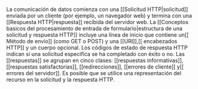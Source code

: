 La comunicación de datos comienza con una [[Solicitud HTTP|solicitud]] enviada por un cliente (por ejemplo, un navegador web) y termina con una [[Respuesta HTTP|respuesta]] recibida del servidor web.
La [[Conceptos basicos del procesamiento de entrada de formulario|estructura de una solicitud y respuesta HTTP]] incluye una línea de inicio que contiene un[[ Método de envío]] (como GET o POST) y una [[URI]],[[ encabezados HTTP]] y un cuerpo opcional. 
Los códigos de estado de respuesta HTTP indican si una solicitud específica se ha completado con éxito o no.
Las [[respuestas]] se agrupan en cinco clases: [[respuestas informativas]], [[respuestas satisfactorias]], [[redirecciones]], [[errores de cliente]] y[[ errores del servidor]]. Es posible que se utilice una representación del recurso en la solicitud y la respuesta HTTP.